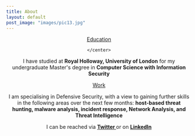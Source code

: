 ```yaml
---
title: About
layout: default
post_image: "images/pic13.jpg"
---
```


<p> 
    <center>
        <u>Education</u>
        
    </center>
    
</p>

<p>
    <center>
        I have studied at <b>Royal Holloway, University of London</b> for my undergraduate Master's degree in <b>Computer Science with Information Security</b>
    </center>
</p>

<p>
    <center>
        <u>Work</u>
    </center>
</p>

<p>
    <center>
        I am specialising in Defensive Security, with a view to gaining further skills in the following areas over the next few months: <b> host-based threat hunting, malware analysis, incident response, Network Analysis, and Threat Intelligence </b>
    </center>
</p>

<p>
    <center>
        I can be reached via <b><a href="https://twitter.com/dipotwb"> Twitter </a></b> or on <b><a href = "https://www.linkedin.com/in/dipo-r-8a2a31141/"> LinkedIn </a></b>
    </center>